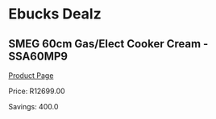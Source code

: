 
# Ebucks Dealz
## SMEG 60cm Gas/Elect Cooker Cream - SSA60MP9
[Product Page](https://www.ebucks.com/web/shop/productSelected.do?prodId=894797417&catId=704989856)

Price: R12699.00

Savings: 400.0


	